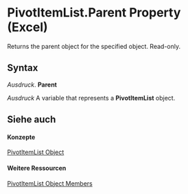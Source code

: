 
# PivotItemList.Parent Property (Excel)

Returns the parent object for the specified object. Read-only.


## Syntax

 _Ausdruck_. **Parent**

 _Ausdruck_ A variable that represents a **PivotItemList** object.


## Siehe auch


#### Konzepte


[PivotItemList Object](2b0fc8e5-6073-9cb1-2217-1e8715cddb1e.md)
#### Weitere Ressourcen


[PivotItemList Object Members](http://msdn.microsoft.com/library/400105d3-65ff-523c-b637-7b22a4ffab9e%28Office.15%29.aspx)
